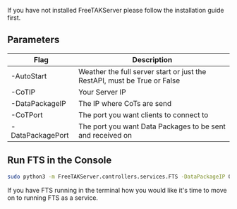 If you have not installed FreeTAKServer please follow the installation guide first.

## Parameters

| Flag             | Description                                                              |
|------------------|--------------------------------------------------------------------------|
| -AutoStart       | Weather the full server start or just the RestAPI, must be True or False |
| -CoTIP           | Your Server IP                                                           |
| -DataPackageIP   | The IP where CoTs are send                                               |
| -CoTPort         | The port you want clients to connect to                                  |
| -DataPackagePort | The port you want Data Packages to be sent and received on                |

## Run FTS in the Console

```bash
sudo python3 -m FreeTAKServer.controllers.services.FTS -DataPackageIP 0.0.0.0 -AutoStart True
```

If you have FTS running in the terminal how you would like it's time to move on to running FTS as a service.
